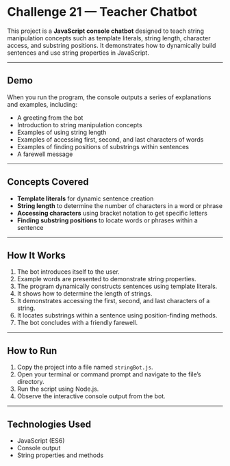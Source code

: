 # Challenge 21 — Teacher Chatbot

This project is a **JavaScript console chatbot** designed to teach string manipulation concepts such as template literals, string length, character access, and substring positions. It demonstrates how to dynamically build sentences and use string properties in JavaScript.

---

## Demo

When you run the program, the console outputs a series of explanations and examples, including:

- A greeting from the bot
- Introduction to string manipulation concepts
- Examples of using string length
- Examples of accessing first, second, and last characters of words
- Examples of finding positions of substrings within sentences
- A farewell message

---

## Concepts Covered

- **Template literals** for dynamic sentence creation  
- **String length** to determine the number of characters in a word or phrase  
- **Accessing characters** using bracket notation to get specific letters  
- **Finding substring positions** to locate words or phrases within a sentence  

---

## How It Works

1. The bot introduces itself to the user.  
2. Example words are presented to demonstrate string properties.  
3. The program dynamically constructs sentences using template literals.  
4. It shows how to determine the length of strings.  
5. It demonstrates accessing the first, second, and last characters of a string.  
6. It locates substrings within a sentence using position-finding methods.  
7. The bot concludes with a friendly farewell.

---

## How to Run

1. Copy the project into a file named `stringBot.js`.  
2. Open your terminal or command prompt and navigate to the file’s directory.  
3. Run the script using Node.js.  
4. Observe the interactive console output from the bot.

---

## Technologies Used

- JavaScript (ES6)  
- Console output  
- String properties and methods  


